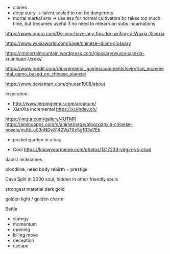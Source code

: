 * clones
* deep story -> talent sealed to not be dangerous
* mortal martial arts -> useless for normal cultivators bc takes too much time, but becomes useful if no need to relearn on subs incarnations

https://www.quora.com/Do-you-have-any-tips-for-writing-a-Wuxia-Xianxia

https://www.wuxiaworld.com/page/chinese-idiom-glossary

https://immortalmountain.wordpress.com/glossary/wuxia-xianxia-xuanhuan-terms/

https://www.reddit.com/r/incremental_games/comments/cvjrvt/an_incremental_game_based_on_chinese_xianxia/

https://www.deviantart.com/phucan1908/about

Inspiration:
* http://www.lerpinglemur.com/arcanum/
* XianXia incremental https://xi.khdev.ch/

https://imgur.com/gallery/4UTMR
https://aminoapps.com/c/anime/page/blog/xianxia-chinese-novels/mJtk_u03nNDv8142Vp7Xx5g103d7Ek

* pocket garden in a bag


* Cool https://knowyourmeme.com/photos/1317233-virgin-vs-chad


daoist nicknames


bloodline, need body rebirth = prestige

Cave
Split in 3000 soul, hidden in other friendly souls

strongest material dark gold

golden light / golden charm


Battle
- stategy
- momentum
- opening
- killing move
- deception
- escape

